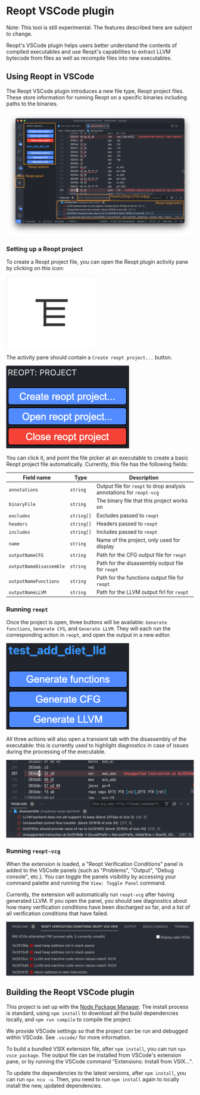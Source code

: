 # Reopt VSCode plugin

Note: This tool is still experimental.  The features described here are subject
to change.

Reopt's VSCode plugin helps users better understand the contents of compiled
executables and use Reopt's capabilities to extract LLVM bytecode from files as
well as recompile files into new executables.

## Using Reopt in VSCode

The Reopt VSCode plugin introduces a new file type, Reopt project files.  These
store information for running Reopt on a specific binaries including paths to
the binaries.

![Reopt plugin](./assets/reopt-full-window-annotated.png)

### Setting up a Reopt project

To create a Reopt project file, you can open the Reopt plugin activity pane by
clicking on this icon:

![Reopt plugin VSCode icon](./assets/codicon-list-tree.png)

The activity pane should contain a `Create reopt project...` button.

![Reopt activity panel project buttons](./assets/reopt-project-buttons.png)

You can click it, and point the file picker at an executable to create a basic
Reopt project file automatically.  Currently, this file has the following
fields:

| Field name              | Type       | Description                                                          |
| ----------------------- | ---------- | -------------------------------------------------------------------- |
| `annotations`           | `string`   | Output file for `reopt` to drop analysis annotations for `reopt-vcg` |
| `binaryFile`            | `string`   | The binary file that this project works on                           |
| `excludes`              | `string[]` | Excludes passed to `reopt`                                           |
| `headers`               | `string[]` | Headers passed to `reopt`                                            |
| `includes`              | `string[]` | Includes passed to `reopt`                                           |
| `name`                  | `string`   | Name of the project, only used for display                           |
| `outputNameCFG`         | `string`   | Path for the CFG output file for `reopt`                             |
| `outputNameDisassemble` | `string`   | Path for the disassembly output file for `reopt`                     |
| `outputNameFunctions`   | `string`   | Path for the functions output file for `reopt`                       |
| `outputNameLLVM`        | `string`   | Path for the LLVM output firl for `reopt`                            |

### Running `reopt`

Once the project is open, three buttons will be available: `Generate functions`,
`Generate CFG`, and `Generate LLVM`.  They will each run the corresponding
action in `reopt`, and open the output in a new editor.

![Reopt activity panel generate buttons](./assets/reopt-generate-buttons.png)

All three actions will also open a transient tab with the disassembly of the
executable: this is currently used to highlight diagnostics in case of issues
during the processing of the executable.

![Reopt diagnostics](./assets/reopt-diagnostics.png)

### Running `reopt-vcg`

When the extension is loaded, a "Reopt Verification Conditions" panel is added
to the VSCode panels (such as "Problems", "Output", "Debug console", etc.).  You
can toggle the panels visibility by accessing your command palette and running
the `View: Toggle Panel` command.

Currently, the extension will automatically run `reopt-vcg` after having
generated LLVM.  If you open the panel, you should see diagnostics about how
many verification conditions have been discharged so far, and a list of all
verification conditions that have failed.

![Reopt VCG diagnostics](./assets/reopt-vcg-diagnostics.png)

## Building the Reopt VSCode plugin

This project is set up with the [Node Package
Manager](https://docs.npmjs.com/downloading-and-installing-node-js-and-npm). The
install process is standard, using `npm install` to download all the build
dependencies locally, and `npm run compile` to compile the project.

We provide VSCode settings so that the project can be run and debugged within
VSCode.  See `.vscode/` for more information.

To build a bundled VSIX extension file, after `npm install`, you can run `npx
vsce package`.  The output file can be installed from VSCode's extension pane,
or by running the VSCode command "Extensions: Install from VSIX...".

To update the dependencies to the latest versions, after `npm install`, you can
run `npx ncu -u`.  Then, you need to run `npm install` again to locally install
the new, updated dependencies.
